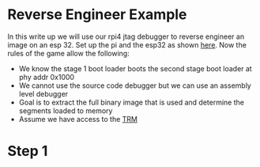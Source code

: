 # Reverse Engineer Example

In this write up we will use our rpi4 jtag debugger to reverse engineer an image on an esp 32. Set up the pi and the esp32 as shown [here](./Init_PI_JTAG_Test.md). Now the rules of the game allow the following:

* We know the stage 1 boot loader boots the second stage boot loader at phy addr 0x1000
* We cannot use the source code debugger but we can use an assembly level debugger
* Goal is to extract the full binary image that is used and determine the segments loaded to memory
* Assume we have access to the [TRM](../Docs/esp32_technical_reference_manual_en.pdf)

# Step 1
